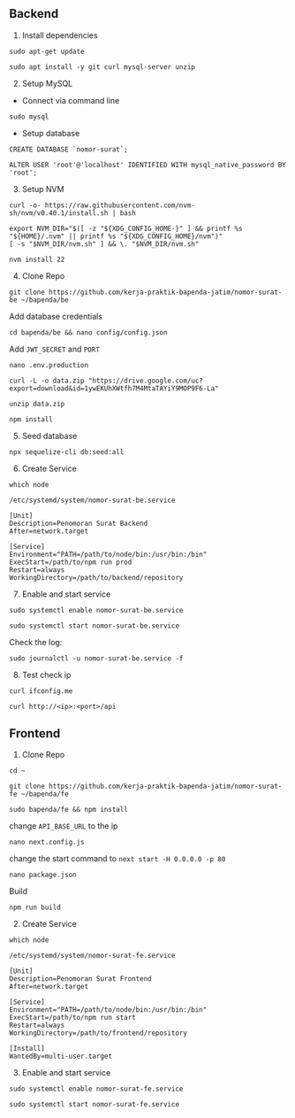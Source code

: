 #

## Backend

1. Install dependencies
```
sudo apt-get update
```
```
sudo apt install -y git curl mysql-server unzip
```

2. Setup MySQL
- Connect via command line
```
sudo mysql
```
- Setup database
```
CREATE DATABASE `nomor-surat`;
```
```
ALTER USER 'root'@'localhost' IDENTIFIED WITH mysql_native_password BY 'root';
```

3. Setup NVM
```
curl -o- https://raw.githubusercontent.com/nvm-sh/nvm/v0.40.1/install.sh | bash
```
```
export NVM_DIR="$([ -z "${XDG_CONFIG_HOME-}" ] && printf %s "${HOME}/.nvm" || printf %s "${XDG_CONFIG_HOME}/nvm")"
[ -s "$NVM_DIR/nvm.sh" ] && \. "$NVM_DIR/nvm.sh"
```
```
nvm install 22
```

4. Clone Repo
```
git clone https://github.com/kerja-praktik-bapenda-jatim/nomor-surat-be ~/bapenda/be
```
Add database credentials
```
cd bapenda/be && nano config/config.json
```
Add ```JWT_SECRET``` and ```PORT```
```
nano .env.production
```
```
curl -L -o data.zip "https://drive.google.com/uc?export=download&id=1ywEKUhXWtfh7M4MtaTAYiY9MOP9F6-La"
```
```
unzip data.zip
```
```
npm install
```

5. Seed database
```
npx sequelize-cli db:seed:all
```

6. Create Service
```
which node
```
```/etc/systemd/system/nomor-surat-be.service```
```
[Unit]
Description=Penomoran Surat Backend
After=network.target

[Service]
Environment="PATH=/path/to/node/bin:/usr/bin:/bin"
ExecStart=/path/to/npm run prod
Restart=always
WorkingDirectory=/path/to/backend/repository
```

7. Enable and start service
```
sudo systemctl enable nomor-surat-be.service
```
```
sudo systemctl start nomor-surat-be.service
```
Check the log:
```
sudo journalctl -u nomor-surat-be.service -f
```

8. Test
check ip
```
curl ifconfig.me
```
```
curl http://<ip>:<port>/api
```


## Frontend
1. Clone Repo
```
cd ~
```
```
git clone https://github.com/kerja-praktik-bapenda-jatim/nomor-surat-fe ~/bapenda/fe
```
```
sudo bapenda/fe && npm install
```
change ```API_BASE_URL``` to the ip
```
nano next.config.js
```
change the start command to ```next start -H 0.0.0.0 -p 80```
```
nano package.json
```
Build
```
npm run build
```

2. Create Service
```
which node
```
```/etc/systemd/system/nomor-surat-fe.service```
```
[Unit]
Description=Penomoran Surat Frontend
After=network.target

[Service]
Environment="PATH=/path/to/node/bin:/usr/bin:/bin"
ExecStart=/path/to/npm run start
Restart=always
WorkingDirectory=/path/to/frontend/repository

[Install]
WantedBy=multi-user.target

```

3. Enable and start service
```
sudo systemctl enable nomor-surat-fe.service
```
```
sudo systemctl start nomor-surat-fe.service
```

